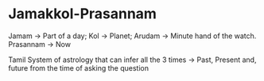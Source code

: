 # Jamakkol-Prasannam
 Jamam -> Part of a day; Kol -> Planet; Arudam -> Minute hand of the watch. Prasannam -> Now
 
 Tamil System of astrology that can infer all the 3 times -> Past, Present and, future from the time of asking the question

